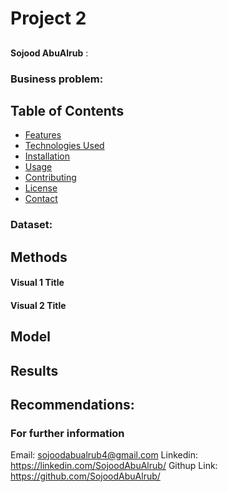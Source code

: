 # Project 2 
## 

**Sojood AbuAlrub** : 

### Business problem:


## Table of Contents

- [Features](#features)
- [Technologies Used](#technologies-used)
- [Installation](#installation)
- [Usage](#usage)
- [Contributing](#contributing)
- [License](#license)
- [Contact](#contact)

### Dataset:


## Methods


#### Visual 1 Title


#### Visual 2 Title


## Model



## Results



## Recommendations:




### For further information
Email: sojoodabualrub4@gmail.com 
Linkedin: https://linkedin.com/SojoodAbuAlrub/
Githup Link: https://github.com/SojoodAbuAlrub/
